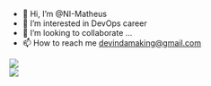 - 👋 Hi, I’m @NI-Matheus
- 👀 I’m interested in DevOps career
- 💞️ I’m looking to collaborate ...
- 📫 How to reach me devindamaking@gmail.com


<!DOCTYPE html>
<html>
<body>
    <div>
        <a href="https://github.com/NI-Matheus">
          <img src="https://github-readme-stats.vercel.app/api?username=NI-Matheus&count_private=true&show_icons=true&theme=transparent"/>          
        </a>
    </div>
    <div>
        <a href="https://github.com/NI-Matheus">        
          <img style="display:block;" src="https://github-readme-stats.vercel.app/api/top-langs/?username=NI-Matheus&theme=transparent"/>          
        </a>
    </div>      
  </body>
</html>

